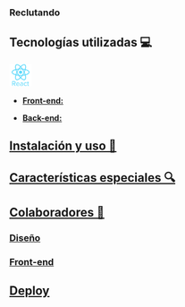﻿### **Reclutando**
 
 
 ## Tecnologías utilizadas 💻
  <img src="https://raw.githubusercontent.com/devicons/devicon/master/icons/react/react-original-wordmark.svg" alt="react" width="40" height="40"/> </a> <a href="https://redux.js.org" target="_blank" rel="noreferrer">
 
 
 
 - **Front-end:**

 
- **Back-end:** 

## Instalación y uso 📲

## Características especiales 🔍

## Colaboradores 👥

### Diseño


### Front-end

## Deploy

